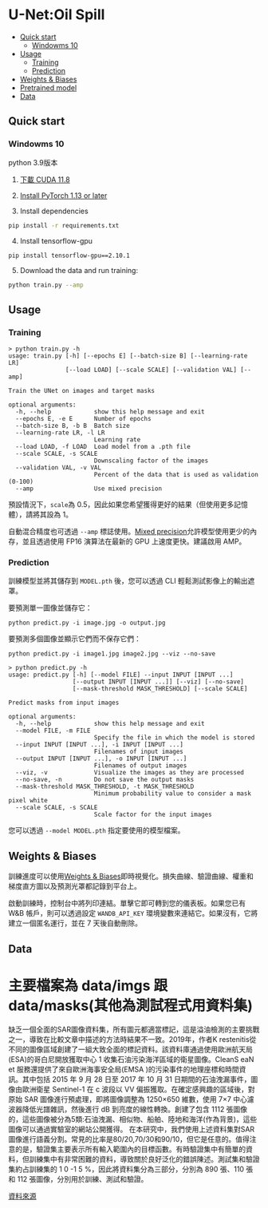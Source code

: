 # U-Net:Oil Spill

- [Quick start](#quick-start)
  - [Windowms 10](#without-docker)
- [Usage](#usage)
  - [Training](#training)
  - [Prediction](#prediction)
- [Weights & Biases](#weights--biases)
- [Pretrained model](#pretrained-model)
- [Data](#data)

## Quick start

### Windowms 10

python 3.9版本

1. [下載 CUDA 11.8](https://developer.nvidia.com/cuda-11-8-0-download-archive?target_os=Windows)

2. [Install PyTorch 1.13 or later](https://pytorch.org/get-started/locally/)

3. Install dependencies
```bash
pip install -r requirements.txt
```
4. Install tensorflow-gpu
```
pip install tensorflow-gpu==2.10.1
```
5. Download the data and run training:
```bash
python train.py --amp
```

## Usage

### Training

```console
> python train.py -h
usage: train.py [-h] [--epochs E] [--batch-size B] [--learning-rate LR]
                [--load LOAD] [--scale SCALE] [--validation VAL] [--amp]

Train the UNet on images and target masks

optional arguments:
  -h, --help            show this help message and exit
  --epochs E, -e E      Number of epochs
  --batch-size B, -b B  Batch size
  --learning-rate LR, -l LR
                        Learning rate
  --load LOAD, -f LOAD  Load model from a .pth file
  --scale SCALE, -s SCALE
                        Downscaling factor of the images
  --validation VAL, -v VAL
                        Percent of the data that is used as validation (0-100)
  --amp                 Use mixed precision
```

預設情況下，`scale`為 0.5，因此如果您希望獲得更好的結果（但使用更多記憶體），請將其設為 1。

自動混合精度也可透過 `--amp` 標誌使用。[Mixed precision](https://arxiv.org/abs/1710.03740)允許模型使用更少的內存，並且透過使用 FP16 演算法在最新的 GPU 上速度更快。建議啟用 AMP。

### Prediction

訓練模型並將其儲存到 `MODEL.pth` 後，您可以透過 CLI 輕鬆測試影像上的輸出遮罩。

要預測單一圖像並儲存它：

`python predict.py -i image.jpg -o output.jpg`

要預測多個圖像並顯示它們而不保存它們：

`python predict.py -i image1.jpg image2.jpg --viz --no-save`

```console
> python predict.py -h
usage: predict.py [-h] [--model FILE] --input INPUT [INPUT ...] 
                  [--output INPUT [INPUT ...]] [--viz] [--no-save]
                  [--mask-threshold MASK_THRESHOLD] [--scale SCALE]

Predict masks from input images

optional arguments:
  -h, --help            show this help message and exit
  --model FILE, -m FILE
                        Specify the file in which the model is stored
  --input INPUT [INPUT ...], -i INPUT [INPUT ...]
                        Filenames of input images
  --output INPUT [INPUT ...], -o INPUT [INPUT ...]
                        Filenames of output images
  --viz, -v             Visualize the images as they are processed
  --no-save, -n         Do not save the output masks
  --mask-threshold MASK_THRESHOLD, -t MASK_THRESHOLD
                        Minimum probability value to consider a mask pixel white
  --scale SCALE, -s SCALE
                        Scale factor for the input images
```

您可以透過 `--model MODEL.pth` 指定要使用的模型檔案。

## Weights & Biases

訓練進度可以使用[Weights & Biases](https://wandb.ai/)即時視覺化。損失曲線、驗證曲線、權重和梯度直方圖以及預測光罩都記錄到平台上。

啟動訓練時，控制台中將列印連結。單擊它即可轉到您的儀表板。如果您已有 W&B 帳戶，則可以透過設定 `WANDB_API_KEY` 環境變數來連結它。如果沒有，它將建立一個匿名運行，並在 7 天後自動刪除。

## Data

# 主要檔案為 data/imgs 跟 data/masks(其他為測試程式用資料集)

缺乏一個全面的SAR圖像資料集，所有圖元都適當標記，這是溢油檢測的主要挑戰之一，導致在比較文章中描述的方法時結果不一致。2019年，作者K restenitis從不同的圖像區域創建了一組大致全面的標記資料。該資料庫通過使用歐洲航天局(ESA)的哥白尼開放獲取中心 1 收集石油污染海洋區域的衛星圖像。CleanS eaN et 服務還提供了來自歐洲海事安全局(EMSA )的污染事件的地理座標和時間資訊。其中包括 2015 年 9 月 28 日至 2017 年 10 月 31 日期間的石油洩漏事件，圖像由歐洲衛星 Sentinel-1 在 c 波段以 VV 偏振獲取。在確定感興趣的區域後，對原始 SAR 圖像進行預處理，即將圖像調整為 1250×650 維數，使用 7×7 中心濾波器降低光譜雜訊，然後進行 dB 到亮度的線性轉換。創建了包含 1112 張圖像的，這些圖像被分為5類:石油洩漏、相似物、船舶、陸地和海洋(作為背景)，這些圖像可以通過實驗室的網站公開獲得。
在本研究中，我們使用上述資料集對SAR圖像進行語義分割。常見的比率是80/20,70/30和90/10，但它是任意的。值得注意的是，驗證集主要表示所有輸入範圍內的目標函數。有時驗證集中有簡單的資料，但訓練集中有非常困難的資料，導致關於良好泛化的錯誤陳述。測試集和驗證集約占訓練集的 1 0 -1 5 %，因此將資料集分為三部分，分別為 890 張、110 張和 112 張圖像，分別用於訓練、測試和驗證。


[資料來源](https://github.com/milesial/Pytorch-UNet)
